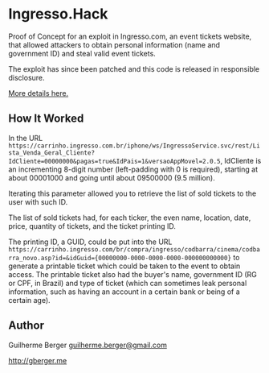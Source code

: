 # Ingresso.Hack

Proof of Concept for an exploit in Ingresso.com, an event tickets website, that allowed
attackers to obtain personal information (name and government ID) and
steal valid event tickets.

The exploit has since been patched and this code is released in responsible disclosure.

[More details here.](http://gberger.me/blog/10/falha-seguranca-ingresso-com/)


## How It Worked

In the URL 
`https://carrinho.ingresso.com.br/iphone/ws/IngressoService.svc/rest/Lista_Venda_Geral_Cliente?IdCliente=00000000&pagas=true&IdPais=1&versaoAppMovel=2.0.5`,
IdCliente is an incrementing 8-digit number (left-padding with 0 is required), starting at
about 00001000 and going until about 09500000 (9.5 million).

Iterating this parameter allowed you to retrieve the list of sold tickets to 
the user with such ID. 

The list of sold tickets had, for each ticker, the even name, location, date, price,
quantity of tickets, and the ticket printing ID.

The printing ID, a GUID, could be put into the URL 
`https://carrinho.ingresso.com/br/compra/ingresso/codbarra/cinema/codbarra_novo.asp?id=&idGuid={00000000-0000-0000-0000-000000000000}`
to generate a printable ticket which could be taken to the event to obtain access.
The printable ticket also had the buyer's name, government ID (RG or CPF, in Brazil) and type
of ticket (which can sometimes leak personal information, such as having an account in a certain bank
or being of a certain age).


## Author

Guilherme Berger <guilherme.berger@gmail.com>

http://gberger.me
